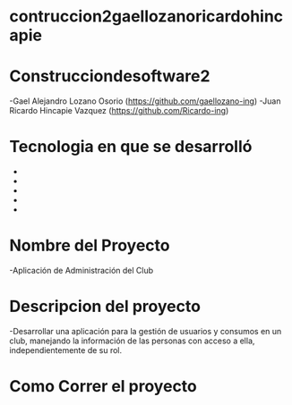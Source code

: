 # contruccion2gaellozanoricardohincapie

# Construcciondesoftware2
-Gael Alejandro Lozano Osorio (https://github.com/gaellozano-ing)
-Juan Ricardo Hincapie Vazquez (https://github.com/Ricardo-ing)

# Tecnologia en que se desarrolló
* <JAVA>
* <WINDOWS>
* <GIT HUB>
* <GIT>
* <NEAT BEANS>

# Nombre del Proyecto
-Aplicación de Administración del Club

# Descripcion del proyecto 
-Desarrollar una aplicación para la gestión de usuarios y consumos en un club,
manejando la información de las personas con acceso a ella,
independientemente de su rol.

# Como Correr el proyecto
